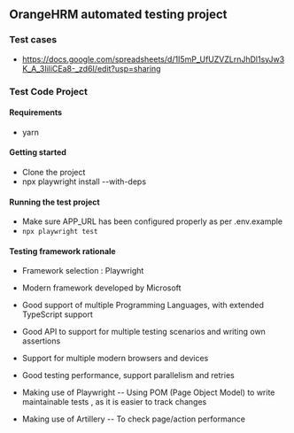 ## OrangeHRM automated testing project

### Test cases
- https://docs.google.com/spreadsheets/d/1I5mP_UfUZVZLrnJhDl1syJw3K_A_3IiliCEa8-_zd6I/edit?usp=sharing

### Test Code Project

#### Requirements
- yarn

#### Getting started
- Clone the project
- npx playwright install --with-deps


#### Running the test project
- Make sure APP_URL has been configured properly as per .env.example
- `npx playwright test`

#### Testing framework rationale
- Framework selection : Playwright

- Modern framework developed by Microsoft
- Good support of multiple Programming Languages, with extended TypeScript support
- Good API to support for multiple testing scenarios and writing own assertions
- Support for multiple modern browsers and devices
- Good testing performance, support parallelism and retries

- Making use of Playwright
-- Using POM (Page Object Model) to write maintainable tests , as it is easier to track changes

- Making use of Artillery
-- To check page/action performance
